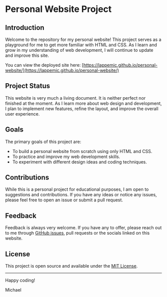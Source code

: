 # Personal Website Project

## Introduction

Welcome to the repository for my personal website! This project serves as a playground for me to get more familiar with HTML and CSS. As I learn and grow in my understanding of web development, I will continue to update and improve this site.

You can view the deployed site here: [https://lappemic.github.io/personal-website/](https://lappemic.github.io/personal-website/)

## Project Status

This website is very much a living document. It is neither perfect nor finished at the moment. As I learn more about web design and development, I plan to implement new features, refine the layout, and improve the overall user experience.

## Goals

The primary goals of this project are:

-   To build a personal website from scratch using only HTML and CSS.
-   To practice and improve my web development skills.
-   To experiment with different design ideas and coding techniques.

## Contributions

While this is a personal project for educational purposes, I am open to suggestions and contributions. If you have any ideas or notice any issues, please feel free to open an issue or submit a pull request.

## Feedback

Feedback is always very welcome. If you have any to offer, please reach out to me through [GitHub issues](https://github.com/yourusername/your-repo-name/issues), pull requests or the socials linked on this website.

## License

This project is open source and available under the [MIT License](LICENSE.md).

---

Happy coding!

Michael
